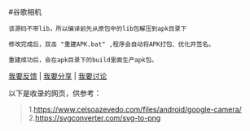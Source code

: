 #谷歌相机

```
该源码不带lib，所以编译前先从原包中的lib包解压到apk目录下

修改完成后，双击 "重建APK.bat" ,程序会自动将APK打包、优化并签名。

重建成功后，会在apk目录下的build里面生产apk包。 

```


[我要反馈](https://github.com/jayshen2015/gcam/issues) | 
[我要分享](https://github.com/jayshen2015/gcam/issues) | 
[我要讨论](https://github.com/jayshen2015/gcam/issues) 

以下是收录的网页，供参考：
>1.https://www.celsoazevedo.com/files/android/google-camera/
>2.https://svgconverter.com/svg-to-png